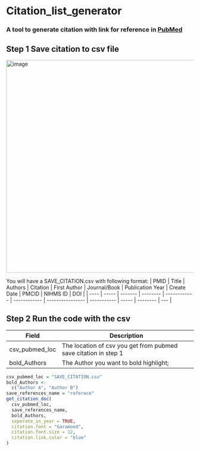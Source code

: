 # Citation_list_generator
### A tool to generate citation with link for reference in [PubMed](https://pubmed.ncbi.nlm.nih.gov/)


## Step 1   Save citation to csv file
<img width="571" alt="image" src="https://user-images.githubusercontent.com/36686065/219443875-f7a63a0e-c450-4b64-9c04-110d6262ef7b.png">

You will have a SAVE_CITATION.csv with following format:
| PMID | Title | Authors | Citation | First Author | Journal/Book | Publication Year | Create Date | PMCID | NIHMS ID | DOI |
| ---- | ----- | ------- | -------- | ------------ | ------------ | ---------------- | ----------- | ----- | -------- | --- |

## Step 2   Run the code with the csv
| Field      | Description |
| ----------- | ----------- |
| csv_pubmed_loc      | The location of csv you get from pubmed save citation in step 1 |
| bold_Authors   | The Author you want to bold highlight;        |


```r
csv_pubmed_loc = "SAVE_CITATION.csv"
bold_Authors <-
  c("Author A", "Author B")
save_references_name = "referece"
get_citation_doc(
  csv_pubmed_loc,
  save_references_name,
  bold_Authors,
  seperate_in_year = TRUE,
  citation.font = "Garamond",
  citation.font.size = 12,
  citation.link.color = "blue"
)

```
